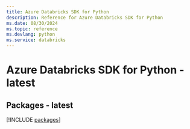 ```yaml
---
title: Azure Databricks SDK for Python
description: Reference for Azure Databricks SDK for Python
ms.date: 08/30/2024
ms.topic: reference
ms.devlang: python
ms.service: databricks
---
```

# Azure Databricks SDK for Python - latest
## Packages - latest
[!INCLUDE [packages](databricks-index.md)]